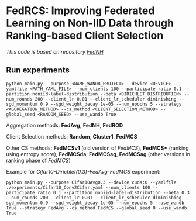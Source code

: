 # FedRCS: Improving Federated Learning on Non-IID Data through Ranking-based Client Selection
*This code is based on repository [FedNH](https://github.com/Yutong-Dai/FedNH.git)*
## Run experiments
    python main.py --purpose <NAME_WANDB_PROJECT> --device <DEVICE> --yamlfile <PATH_YAML_FILE> --num_clients 100 --participate_ratio 0.1 --partition noniid-label-distribution --beta <DIRICHLET_DISTRIBUTION> --num_rounds 200 --client_lr 0.01 --client_lr_scheduler diminishing --sgd_momentum 0.9 --sgd_weight_decay 1e-05 --num_epochs 5 --strategy <AGGREGATION_METHOD> --cs_method <CLIENT_SELECTION_METHOD> --global_seed <RANDOM_SEED> --use_wandb True

Aggregation methods: **FedAvg**, **FedNH**, **FedROD**

Client Selection methods: **Random**, **Cluster1**, **FedMCS**

Other CS methods: **FedMCSv1** (old version of *FedMCS*), __FedMCS*__ (ranking using entropy score),  **FedMCSda**, **FedMCSag**, **FedMCSag** (other versions in ranking phase of *FedMCS*)

Example for *Cifar10-Dirichlet(0.3)-FedAvg-FedMCS* experiment:

    python main.py --purpose Cifar10Avg0.3 --device cuda:0 --yamlfile ./experiments/Cifar10_Conv2Cifar.yaml --num_clients 100 --participate_ratio 0.1 --partition noniid-label-distribution --beta 0.3 --num_rounds 200 --client_lr 0.01 --client_lr_scheduler diminishing --sgd_momentum 0.9 --sgd_weight_decay 1e-05 --num_epochs 5 --use_wandb True --strategy FedAvg --cs_method FedMCS --global_seed 0 --use_wandb True
